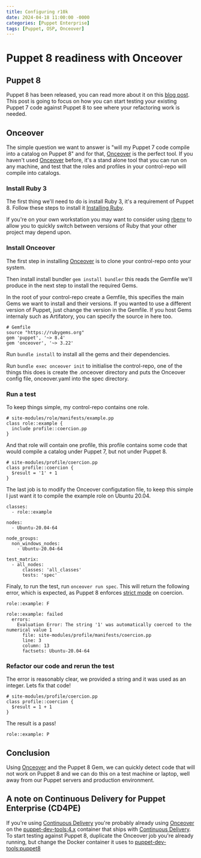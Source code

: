 ```yaml
---
title: Configuring r10k
date: 2024-04-18 11:00:00 -0000
categories: [Puppet Enterprise]
tags: [Puppet, OSP, Onceover]
---
```


# Puppet 8 readiness with Onceover

## Puppet 8

Puppet 8 has been released, you can read more about it on this [blog post](https://www.puppet.com/blog/puppet-8). This post is going to focus on how you can start testing your existing Puppet 7 code against Puppet 8 to see where your refactoring work is needed.

## Onceover

The simple question we want to answer is "will my Puppet 7 code compile into a catalog on Puppet 8" and for that, [Onceover](https://github.com/voxpupuli/onceover) is the perfect tool. If you haven't used [Onceover](https://github.com/voxpupuli/onceover) before, it's a stand alone tool that you can run on any machine, and test that the roles and profiles in your control-repo will compile into catalogs.

### Install Ruby 3

The first thing we'll need to do is install Ruby 3, it's a requirement of Puppet 8. Follow these steps to install it [Installing Ruby](https://www.ruby-lang.org/en/documentation/installation/).

If you're on your own workstation you may want to consider using [rbenv](https://github.com/rbenv/rbenv) to allow you to quickly switch between versions of Ruby that your other project may depend upon.

### Install Onceover

The first step in installing [Onceover](https://github.com/voxpupuli/onceover) is to clone your control-repo onto your system.

Then install install bundler ```gem install bundler``` this reads the Gemfile we'll produce in the next step to install the required Gems.

In the root of your control-repo create a Gemfile, this specifies the main Gems we want to install and their versions. If you wanted to use a different version of Puppet, just change the version in the Gemfile. If you host Gems internaly such as Artifatory, you can specify the source in here too.

```
# Gemfile
source "https://rubygems.org"
gem 'puppet', '~> 8.4'
gem 'onceover', '~> 3.22'
```

Run ```bundle install``` to install all the gems and their dependencies.

Run ```bundle exec onceover init``` to initialise the control-repo, one of the things this does is create the .onceover directory and puts the Onceover config file, onceover.yaml into the spec directory.

### Run a test

To keep things simple, my control-repo contains one role.

```
# site-modules/role/manifests/example.pp
class role::example {
  include profile::coercion.pp
}
```

And that role will contain one profile, this profile contains some code that would compile a catalog under Puppet 7, but not under Puppet 8.

```
# site-modules/profile/coercion.pp
class profile::coercion {
  $result = '1' + 1
}
```

The last job is to modify the Onceover configutation file, to keep this simple I just want it to compile the example role on Ubuntu 20.04.

```
classes:
  - role::example

nodes:
  - Ubuntu-20.04-64

node_groups:
  non_windows_nodes:
    - Ubuntu-20.04-64

test_matrix:
  - all_nodes:
      classes: 'all_classes'
      tests: 'spec'
```

Finaly, to run the test, run ```onceover run spec```.
This will return the following error, which is expected, as Puppet 8 enforces [strict mode](https://www.puppet.com/docs/puppet/8/upgrading-from-puppet7-to-puppet8.html#upgrading-from-puppet7-to-puppet8-legacy-strict-mode) on coercion. 
```
role::example: F

role::example: failed
  errors:
    Evaluation Error: The string '1' was automatically coerced to the numerical value 1
      file: site-modules/profile/manifests/coercion.pp
      line: 3
      column: 13
      factsets: Ubuntu-20.04-64
```

### Refactor our code and rerun the test

The error is reasonably clear, we provided a string and it was used as an integer. Lets fix that code!

```
# site-modules/profile/coercion.pp
class profile::coercion {
  $result = 1 + 1
}
```

The result is a pass!

```
role::example: P
```

## Conclusion

Using [Onceover](https://github.com/voxpupuli/onceover) and the Puppet 8 Gem, we can quickly detect code that will not work on Puppet 8 and we can do this on a test machine or laptop, well away from our Puppet servers and production environment.

## A note on Continuous Delivery for Puppet Enterprise (CD4PE)

If you're using [Continuous Delivery](https://help.puppet.com/cdpe/) you're probably already using [Onceover](https://github.com/voxpupuli/onceover) on the [puppet-dev-tools:4.x](https://hub.docker.com/r/puppet/puppet-dev-tools/tags) container that ships with [Continuous Delivery](https://help.puppet.com/cdpe/). To start testing against Puppet 8, duplicate the Onceover job you're already running, but change the Docker container it uses to [puppet-dev-tools:puppet8](https://hub.docker.com/layers/puppet/puppet-dev-tools/puppet8/images/sha256-6da1c6cdde55a3b174a6042b0e724ce0340d146f616e4ea1853aee78d4e87677?context=explore)
